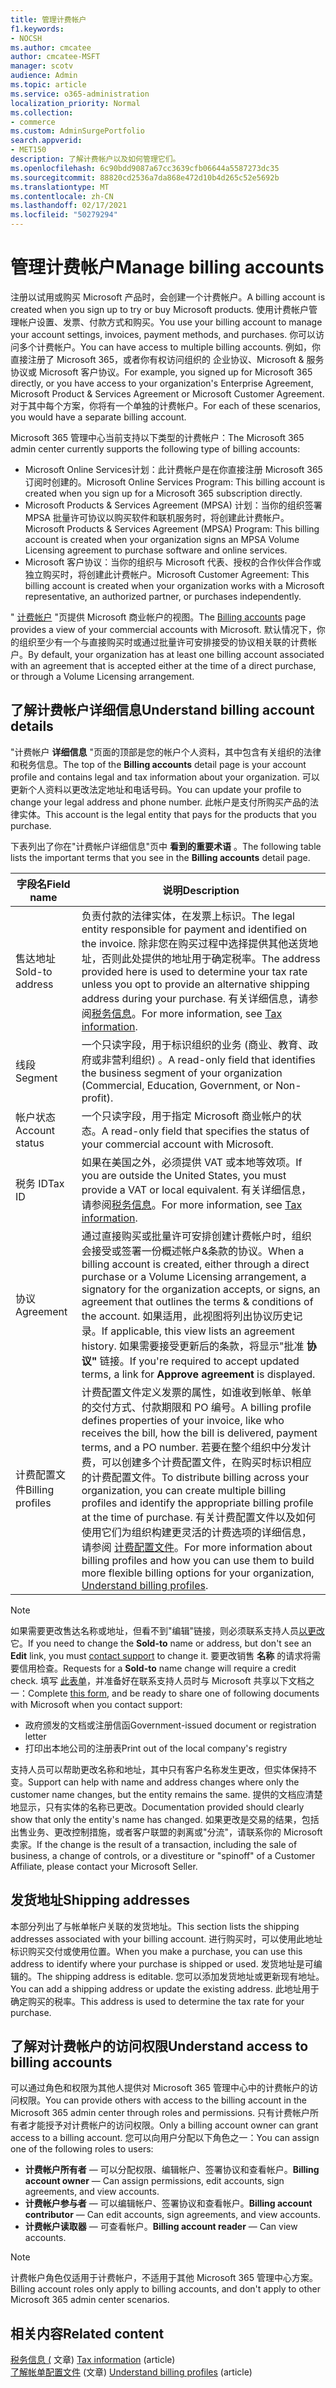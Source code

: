 ```yaml
---
title: 管理计费帐户
f1.keywords:
- NOCSH
ms.author: cmcatee
author: cmcatee-MSFT
manager: scotv
audience: Admin
ms.topic: article
ms.service: o365-administration
localization_priority: Normal
ms.collection:
- commerce
ms.custom: AdminSurgePortfolio
search.appverid:
- MET150
description: 了解计费帐户以及如何管理它们。
ms.openlocfilehash: 6c90bdd9087a67cc3639cfb06644a5587273dc35
ms.sourcegitcommit: 88820cd2536a7da868e472d10b4d265c52e5692b
ms.translationtype: MT
ms.contentlocale: zh-CN
ms.lasthandoff: 02/17/2021
ms.locfileid: "50279294"
---
```

# <a name="manage-billing-accounts"></a><span data-ttu-id="1d2c7-103">管理计费帐户</span><span class="sxs-lookup"><span data-stu-id="1d2c7-103">Manage billing accounts</span></span>

<span data-ttu-id="1d2c7-104">注册以试用或购买 Microsoft 产品时，会创建一个计费帐户。</span><span class="sxs-lookup"><span data-stu-id="1d2c7-104">A billing account is created when you sign up to try or buy Microsoft products.</span></span> <span data-ttu-id="1d2c7-105">使用计费帐户管理帐户设置、发票、付款方式和购买。</span><span class="sxs-lookup"><span data-stu-id="1d2c7-105">You use your billing account to manage your account settings, invoices, payment methods, and purchases.</span></span> <span data-ttu-id="1d2c7-106">你可以访问多个计费帐户。</span><span class="sxs-lookup"><span data-stu-id="1d2c7-106">You can have access to multiple billing accounts.</span></span> <span data-ttu-id="1d2c7-107">例如，你直接注册了 Microsoft 365，或者你有权访问组织的 企业协议、Microsoft & 服务协议或 Microsoft 客户协议。</span><span class="sxs-lookup"><span data-stu-id="1d2c7-107">For example, you signed up for Microsoft 365 directly, or you have access to your organization's Enterprise Agreement, Microsoft Product & Services Agreement or Microsoft Customer Agreement.</span></span> <span data-ttu-id="1d2c7-108">对于其中每个方案，你将有一个单独的计费帐户。</span><span class="sxs-lookup"><span data-stu-id="1d2c7-108">For each of these scenarios, you would have a separate billing account.</span></span>

<span data-ttu-id="1d2c7-109">Microsoft 365 管理中心当前支持以下类型的计费帐户：</span><span class="sxs-lookup"><span data-stu-id="1d2c7-109">The Microsoft 365 admin center currently supports the following type of billing accounts:</span></span>

- <span data-ttu-id="1d2c7-110">Microsoft Online Services计划：此计费帐户是在你直接注册 Microsoft 365 订阅时创建的。</span><span class="sxs-lookup"><span data-stu-id="1d2c7-110">Microsoft Online Services Program: This billing account is created when you sign up for a Microsoft 365 subscription directly.</span></span>
- <span data-ttu-id="1d2c7-111">Microsoft Products & Services Agreement (MPSA) 计划：当你的组织签署 MPSA 批量许可协议以购买软件和联机服务时，将创建此计费帐户。</span><span class="sxs-lookup"><span data-stu-id="1d2c7-111">Microsoft Products & Services Agreement (MPSA) Program: This billing account is created when your organization signs an MPSA Volume Licensing agreement to purchase software and online services.</span></span>
- <span data-ttu-id="1d2c7-112">Microsoft 客户协议：当你的组织与 Microsoft 代表、授权的合作伙伴合作或独立购买时，将创建此计费帐户。</span><span class="sxs-lookup"><span data-stu-id="1d2c7-112">Microsoft Customer Agreement: This billing account is created when your organization works with a Microsoft representative, an authorized partner, or purchases independently.</span></span>

<span data-ttu-id="1d2c7-113">" <a href="https://go.microsoft.com/fwlink/p/?linkid=2084771" target="_blank">计费帐户</a> "页提供 Microsoft 商业帐户的视图。</span><span class="sxs-lookup"><span data-stu-id="1d2c7-113">The <a href="https://go.microsoft.com/fwlink/p/?linkid=2084771" target="_blank">Billing accounts</a> page provides a view of your commercial accounts with Microsoft.</span></span> <span data-ttu-id="1d2c7-114">默认情况下，你的组织至少有一个与直接购买时或通过批量许可安排接受的协议相关联的计费帐户。</span><span class="sxs-lookup"><span data-stu-id="1d2c7-114">By default, your organization has at least one billing account associated with an agreement that is accepted either at the time of a direct purchase, or through a Volume Licensing arrangement.</span></span>

## <a name="understand-billing-account-details"></a><span data-ttu-id="1d2c7-115">了解计费帐户详细信息</span><span class="sxs-lookup"><span data-stu-id="1d2c7-115">Understand billing account details</span></span>

<span data-ttu-id="1d2c7-116">"计费帐户 **详细信息** "页面的顶部是您的帐户个人资料，其中包含有关组织的法律和税务信息。</span><span class="sxs-lookup"><span data-stu-id="1d2c7-116">The top of the **Billing accounts** detail page is your account profile and contains legal and tax information about your organization.</span></span> <span data-ttu-id="1d2c7-117">可以更新个人资料以更改法定地址和电话号码。</span><span class="sxs-lookup"><span data-stu-id="1d2c7-117">You can update your profile to change your legal address and phone number.</span></span> <span data-ttu-id="1d2c7-118">此帐户是支付所购买产品的法律实体。</span><span class="sxs-lookup"><span data-stu-id="1d2c7-118">This account is the legal entity that pays for the products that you purchase.</span></span>

<span data-ttu-id="1d2c7-119">下表列出了你在"计费帐户详细信息"页中 **看到的重要术语** 。</span><span class="sxs-lookup"><span data-stu-id="1d2c7-119">The following table lists the important terms that you see in the **Billing accounts** detail page.</span></span>

| <span data-ttu-id="1d2c7-120">字段名</span><span class="sxs-lookup"><span data-stu-id="1d2c7-120">Field name</span></span> | <span data-ttu-id="1d2c7-121">说明</span><span class="sxs-lookup"><span data-stu-id="1d2c7-121">Description</span></span> |
|------------------|------------------------------------------------------------------------------------------------------------------------------------------------------------------------------------------------------------------------------------------------------------------------------|
| <span data-ttu-id="1d2c7-122">售达地址</span><span class="sxs-lookup"><span data-stu-id="1d2c7-122">Sold-to address</span></span> | <span data-ttu-id="1d2c7-123">负责付款的法律实体，在发票上标识。</span><span class="sxs-lookup"><span data-stu-id="1d2c7-123">The legal entity responsible for payment and identified on the invoice.</span></span> <span data-ttu-id="1d2c7-124">除非您在购买过程中选择提供其他送货地址，否则此处提供的地址用于确定税率。</span><span class="sxs-lookup"><span data-stu-id="1d2c7-124">The address provided here is used to determine your tax rate unless you opt to provide an alternative shipping address during your purchase.</span></span> <span data-ttu-id="1d2c7-125">有关详细信息，请参阅[税务信息](billing-and-payments/tax-information.md)。</span><span class="sxs-lookup"><span data-stu-id="1d2c7-125">For more information, see [Tax information](billing-and-payments/tax-information.md).</span></span> |
| <span data-ttu-id="1d2c7-126">线段</span><span class="sxs-lookup"><span data-stu-id="1d2c7-126">Segment</span></span> | <span data-ttu-id="1d2c7-127">一个只读字段，用于标识组织的业务 (商业、教育、政府或非营利组织) 。</span><span class="sxs-lookup"><span data-stu-id="1d2c7-127">A read-only field that identifies the business segment of your organization (Commercial, Education, Government, or Non-profit).</span></span> |
| <span data-ttu-id="1d2c7-128">帐户状态</span><span class="sxs-lookup"><span data-stu-id="1d2c7-128">Account status</span></span> | <span data-ttu-id="1d2c7-129">一个只读字段，用于指定 Microsoft 商业帐户的状态。</span><span class="sxs-lookup"><span data-stu-id="1d2c7-129">A read-only field that specifies the status of your commercial account with Microsoft.</span></span> |
| <span data-ttu-id="1d2c7-130">税务 ID</span><span class="sxs-lookup"><span data-stu-id="1d2c7-130">Tax ID</span></span> | <span data-ttu-id="1d2c7-131">如果在美国之外，必须提供 VAT 或本地等效项。</span><span class="sxs-lookup"><span data-stu-id="1d2c7-131">If you are outside the United States, you must provide a VAT or local equivalent.</span></span> <span data-ttu-id="1d2c7-132">有关详细信息，请参阅[税务信息](billing-and-payments/tax-information.md)。</span><span class="sxs-lookup"><span data-stu-id="1d2c7-132">For more information, see [Tax information](billing-and-payments/tax-information.md).</span></span> |
| <span data-ttu-id="1d2c7-133">协议</span><span class="sxs-lookup"><span data-stu-id="1d2c7-133">Agreement</span></span> | <span data-ttu-id="1d2c7-134">通过直接购买或批量许可安排创建计费帐户时，组织会接受或签署一份概述帐户&条款的协议。</span><span class="sxs-lookup"><span data-stu-id="1d2c7-134">When a billing account is created, either through a direct purchase or a Volume Licensing arrangement, a signatory for the organization accepts, or signs, an agreement that outlines the terms & conditions of the account.</span></span> <span data-ttu-id="1d2c7-135">如果适用，此视图将列出协议历史记录。</span><span class="sxs-lookup"><span data-stu-id="1d2c7-135">If applicable, this view lists an agreement history.</span></span> <span data-ttu-id="1d2c7-136">如果需要接受更新后的条款，将显示"批准 **协议"** 链接。</span><span class="sxs-lookup"><span data-stu-id="1d2c7-136">If you're required to accept updated terms, a link for **Approve agreement** is displayed.</span></span> |
| <span data-ttu-id="1d2c7-137">计费配置文件</span><span class="sxs-lookup"><span data-stu-id="1d2c7-137">Billing profiles</span></span> | <span data-ttu-id="1d2c7-138">计费配置文件定义发票的属性，如谁收到帐单、帐单的交付方式、付款期限和 PO 编号。</span><span class="sxs-lookup"><span data-stu-id="1d2c7-138">A billing profile defines properties of your invoice, like who receives the bill, how the bill is delivered, payment terms, and a PO number.</span></span> <span data-ttu-id="1d2c7-139">若要在整个组织中分发计费，可以创建多个计费配置文件，在购买时标识相应的计费配置文件。</span><span class="sxs-lookup"><span data-stu-id="1d2c7-139">To distribute billing across your organization, you can create multiple billing profiles and identify the appropriate billing profile at the time of purchase.</span></span> <span data-ttu-id="1d2c7-140">有关计费配置文件以及如何使用它们为组织构建更灵活的计费选项的详细信息，请参阅 [计费配置文件](billing-and-payments/manage-billing-profiles.md)。</span><span class="sxs-lookup"><span data-stu-id="1d2c7-140">For more information about billing profiles and how you can use them to build more flexible billing options for your organization, [Understand billing profiles](billing-and-payments/manage-billing-profiles.md).</span></span> |

> [!NOTE]
> <span data-ttu-id="1d2c7-141">如果需要更改售达名称或地址，但看不到"编辑"链接，则必须联系支持人员[以更改](https://docs.microsoft.com/microsoft-365/admin/contact-support-for-business-products)它。</span><span class="sxs-lookup"><span data-stu-id="1d2c7-141">If you need to change the **Sold-to** name or address, but don't see an **Edit** link, you must [contact support](https://docs.microsoft.com/microsoft-365/admin/contact-support-for-business-products) to change it.</span></span> <span data-ttu-id="1d2c7-142">要更改销售 **名称** 的请求将需要信用检查。</span><span class="sxs-lookup"><span data-stu-id="1d2c7-142">Requests for a **Sold-to** name change will require a credit check.</span></span> <span data-ttu-id="1d2c7-143">填写 [此表单](https://www.microsoft.com/download/details.aspx?id=102732)，并准备好在联系支持人员时与 Microsoft 共享以下文档之一：</span><span class="sxs-lookup"><span data-stu-id="1d2c7-143">Complete [this form](https://www.microsoft.com/download/details.aspx?id=102732), and be ready to share one of following documents with Microsoft when you contact support:</span></span>
>
> - <span data-ttu-id="1d2c7-144">政府颁发的文档或注册信函</span><span class="sxs-lookup"><span data-stu-id="1d2c7-144">Government-issued document or registration letter</span></span>
> - <span data-ttu-id="1d2c7-145">打印出本地公司的注册表</span><span class="sxs-lookup"><span data-stu-id="1d2c7-145">Print out of the local company's registry</span></span>
>
> <span data-ttu-id="1d2c7-146">支持人员可以帮助更改名称和地址，其中只有客户名称发生更改，但实体保持不变。</span><span class="sxs-lookup"><span data-stu-id="1d2c7-146">Support can help with name and address changes where only the customer name changes, but the entity remains the same.</span></span> <span data-ttu-id="1d2c7-147">提供的文档应清楚地显示，只有实体的名称已更改。</span><span class="sxs-lookup"><span data-stu-id="1d2c7-147">Documentation provided should clearly show that only the entity's name has changed.</span></span> <span data-ttu-id="1d2c7-148">如果更改是交易的结果，包括出售业务、更改控制措施，或者客户联盟的剥离或"分流"，请联系你的 Microsoft 卖家。</span><span class="sxs-lookup"><span data-stu-id="1d2c7-148">If the change is the result of a transaction, including the sale of business, a change of controls, or a divestiture or "spinoff" of a Customer Affiliate, please contact your Microsoft Seller.</span></span>

## <a name="shipping-addresses"></a><span data-ttu-id="1d2c7-149">发货地址</span><span class="sxs-lookup"><span data-stu-id="1d2c7-149">Shipping addresses</span></span>

<span data-ttu-id="1d2c7-150">本部分列出了与帐单帐户关联的发货地址。</span><span class="sxs-lookup"><span data-stu-id="1d2c7-150">This section lists the shipping addresses associated with your billing account.</span></span> <span data-ttu-id="1d2c7-151">进行购买时，可以使用此地址标识购买交付或使用位置。</span><span class="sxs-lookup"><span data-stu-id="1d2c7-151">When you make a purchase, you can use this address to identify where your purchase is shipped or used.</span></span> <span data-ttu-id="1d2c7-152">发货地址是可编辑的。</span><span class="sxs-lookup"><span data-stu-id="1d2c7-152">The shipping address is editable.</span></span> <span data-ttu-id="1d2c7-153">您可以添加发货地址或更新现有地址。</span><span class="sxs-lookup"><span data-stu-id="1d2c7-153">You can add a shipping address or update the existing address.</span></span> <span data-ttu-id="1d2c7-154">此地址用于确定购买的税率。</span><span class="sxs-lookup"><span data-stu-id="1d2c7-154">This address is used to determine the tax rate for your purchase.</span></span>

## <a name="understand-access-to-billing-accounts"></a><span data-ttu-id="1d2c7-155">了解对计费帐户的访问权限</span><span class="sxs-lookup"><span data-stu-id="1d2c7-155">Understand access to billing accounts</span></span>

<span data-ttu-id="1d2c7-156">可以通过角色和权限为其他人提供对 Microsoft 365 管理中心中的计费帐户的访问权限。</span><span class="sxs-lookup"><span data-stu-id="1d2c7-156">You can provide others with access to the billing account in the Microsoft 365 admin center through roles and permissions.</span></span> <span data-ttu-id="1d2c7-157">只有计费帐户所有者才能授予对计费帐户的访问权限。</span><span class="sxs-lookup"><span data-stu-id="1d2c7-157">Only a billing account owner can grant access to a billing account.</span></span> <span data-ttu-id="1d2c7-158">您可以向用户分配以下角色之一：</span><span class="sxs-lookup"><span data-stu-id="1d2c7-158">You can assign one of the following roles to users:</span></span>

- <span data-ttu-id="1d2c7-159">**计费帐户所有者** &mdash; 可以分配权限、编辑帐户、签署协议和查看帐户。</span><span class="sxs-lookup"><span data-stu-id="1d2c7-159">**Billing account owner** &mdash; Can assign permissions, edit accounts, sign agreements, and view accounts.</span></span>
- <span data-ttu-id="1d2c7-160">**计费帐户参与者** &mdash; 可以编辑帐户、签署协议和查看帐户。</span><span class="sxs-lookup"><span data-stu-id="1d2c7-160">**Billing account contributor** &mdash; Can edit accounts, sign agreements, and view accounts.</span></span>
- <span data-ttu-id="1d2c7-161">**计费帐户读取器** &mdash; 可查看帐户。</span><span class="sxs-lookup"><span data-stu-id="1d2c7-161">**Billing account reader** &mdash; Can view accounts.</span></span>

> [!Note]
> <span data-ttu-id="1d2c7-162">计费帐户角色仅适用于计费帐户，不适用于其他 Microsoft 365 管理中心方案。</span><span class="sxs-lookup"><span data-stu-id="1d2c7-162">Billing account roles only apply to billing accounts, and don't apply to other Microsoft 365 admin center scenarios.</span></span>

## <a name="related-content"></a><span data-ttu-id="1d2c7-163">相关内容</span><span class="sxs-lookup"><span data-stu-id="1d2c7-163">Related content</span></span>

<span data-ttu-id="1d2c7-164">[税务信息 (](billing-and-payments/tax-information.md) 文章) </span><span class="sxs-lookup"><span data-stu-id="1d2c7-164">[Tax information](billing-and-payments/tax-information.md) (article) </span></span>\
<span data-ttu-id="1d2c7-165">[了解帐单配置文件](billing-and-payments/manage-billing-profiles.md) (文章) </span><span class="sxs-lookup"><span data-stu-id="1d2c7-165">[Understand billing profiles](billing-and-payments/manage-billing-profiles.md) (article)</span></span>